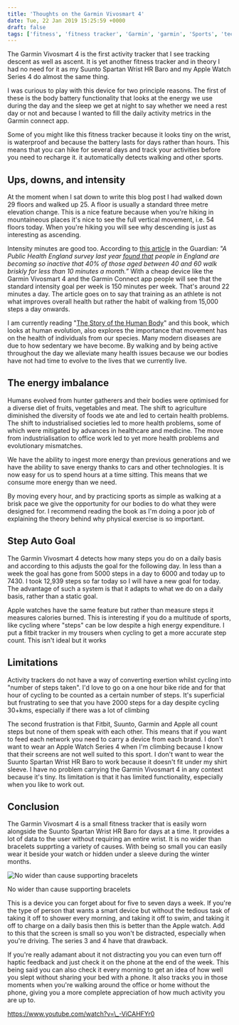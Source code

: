 ```yaml
---
title: 'Thoughts on the Garmin Vivosmart 4'
date: Tue, 22 Jan 2019 15:25:59 +0000
draft: false
tags: ['fitness', 'fitness tracker', 'Garmin', 'garmin', 'Sports', 'tech related']
---
```


The Garmin Vivosmart 4 is the first activity tracker that I see tracking descent as well as ascent. It is yet another fitness tracker and in theory I had no need for it as my Suunto Spartan Wrist HR Baro and my Apple Watch Series 4 do almost the same thing.

I was curious to play with this device for two principle reasons. The first of these is the body battery functionality that looks at the energy we use during the day and the sleep we get at night to say whether we need a rest day or not and because I wanted to fill the daily activity metrics in the Garmin connect app.

Some of you might like this fitness tracker because it looks tiny on the wrist, is waterproof and because the battery lasts for days rather than hours. This means that you can hike for several days and track your activities before you need to recharge it. it automatically detects walking and other sports.

Ups, downs, and intensity
-------------------------

At the moment when I sat down to write this blog post I had walked down 29 floors and walked up 25. A floor is usually a standard three metre elevation change. This is a nice feature because when you're hiking in mountaineous places it's nice to see the full vertical movement, i.e. 54 floors today. When you're hiking you will see why descending is just as interesting as ascending.

Intensity minutes are good too. According to [this article](https://www.theguardian.com/news/2019/jan/03/why-exercise-alone-wont-save-us) in the Guardian: _"A Public Health England survey last year _[_found that_](https://www.gov.uk/government/publications/brisk-walking-and-physical-inactivity-in-40-to-60-year-olds/brisk-walking-and-physical-inactivity-in-40-to-60-year-olds)_ people in England are becoming so inactive that 40% of those aged between 40 and 60 walk briskly for less than 10 minutes a month.”_ With a cheap device like the Garmin Vivosmart 4 and the Garmin Connect app people will see that the standard intensity goal per week is 150 minutes per week. That's around 22 minutes a day. The article goes on to say that training as an athlete is not what improves overall health but rather the habit of walking from 15,000 steps a day onwards.

I am currently reading "[The Story of the Human Body](https://www.goodreads.com/book/show/17736859-the-story-of-the-human-body)" and this book, which looks at human evolution, also explores the importance that movement has on the health of individuals from our species. Many modern diseases are due to how sedentary we have become. By walking and by being active throughout the day we alleviate many health issues because we our bodies have not had time to evolve to the lives that we currently live.

The energy imbalance
--------------------

Humans evolved from hunter gatherers and their bodies were optimised for a diverse diet of fruits, vegetables and meat. The shift to agriculture diminished the diversity of foods we ate and led to certain health problems. The shift to industrialised societies led to more health problems, some of which were mitigated by advances in healthcare and medicine. The move from industrialisation to office work led to yet more health problems and evolutionary mismatches.

We have the ability to ingest more energy than previous generations and we have the ability to save energy thanks to cars and other technologies. It is now easy for us to spend hours at a time sitting. This means that we consume more energy than we need.

By moving every hour, and by practicing sports as simple as walking at a brisk pace we give the opportunity for our bodies to do what they were designed for. I recommend reading the book as I'm doing a poor job of explaining the theory behind why physical exercise is so important.

Step Auto Goal
--------------

The Garmin Vivosmart 4 detects how many steps you do on a daily basis and according to this adjusts the goal for the following day. In less than a week the goal has gone from 5000 steps in a day to 6000 and today up to 7430. I took 12,939 steps so far today so I will have a new goal for today. The advantage of such a system is that it adapts to what we do on a daily basis, rather than a static goal.

Apple watches have the same feature but rather than measure steps it measures calories burned. This is interesting if you do a multitude of sports, like cycling where "steps" can be low despite a high energy expenditure. I put a fitbit tracker in my trousers when cycling to get a more accurate step count. This isn't ideal but it works

Limitations
-----------

Activity trackers do not have a way of converting exertion whilst cycling into "number of steps taken". I'd love to go on a one hour bike ride and for that hour of cycling to be counted as a certain number of steps. It's superficial but frustrating to see that you have 2000 steps for a day despite cycling 30+kms, especially if there was a lot of climbing

The second frustration is that Fitbit, Suunto, Garmin and Apple all count steps but none of them speak with each other. This means that if you want to feed each network you need to carry a device from each brand. I don't want to wear an Apple Watch Series 4 when I'm climbing because I know that their screens are not well suited to this sport. I don't want to wear the Suunto Spartan Wrist HR Baro to work because it doesn't fit under my shirt sleeve. I have no problem carrying the Garmin Vivosmart 4 in any context because it's tiny. Its limitation is that it has limited functionality, especially when you like to work out.

Conclusion
----------

The Garmin Vivosmart 4 is a small fitness tracker that is easily worn alongside the Suunto Spartan Wrist HR Baro for days at a time. It provides a lot of data to the user without requiring an entire wrist. It is no wider than bracelets supprting a variety of causes. With being so small you can easily wear it beside your watch or hidden under a sleeve during the winter months.

![No wider than cause supporting bracelets](https://www.main-vision.com/richard/blog/wp-content/uploads/2019/01/img_0824-1024x768.jpg)

No wider than cause supporting bracelets

This is a device you can forget about for five to seven days a week. If you're the type of person that wants a smart device but without the tedious task of taking it off to shower every morning, and taking it off to swim, and taking it off to charge on a daily basis then this is better than the Apple watch. Add to this that the screen is small so you won't be distracted, especially when you're driving. The series 3 and 4 have that drawback.

If you're really adamant about it not distracting you you can even turn off haptic feedback and just check it on the phone at the end of the week. This being said you can also check it every morning to get an idea of how well you slept without sharing your bed with a phone. It also tracks you in those moments when you're walking around the office or home without the phone, giving you a more complete appreciation of how much activity you are up to.

https://www.youtube.com/watch?v=\_-ViCAHFYr0